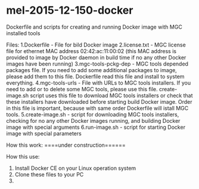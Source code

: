 # mel-2015-12-150-docker
Dockerfile and scripts for creating and running Docker image with MGC installed tools

Files:
 1.Dockerfile - File for bild Docker image
 2.license.txt - MGC license file for ethernet MAC address 02:42:ac:11:00:02 (this MAC address is provided to image by Docker daemon in build time if no any other Docker images have been running)
 3.mgc-tools-pckg-dep - MGC tools depended packages file. If you need to add some additional packages to image, please add them to this file. Dockerfile read this file and install to system everything. 
 4.mgc-tools-urls - File with URLs to MGC tools installers. If you need to add or to delete some MGC tools, please use this file. create-image.sh script uses this file to download MGC tools installers or check that these installers have downloaded before starting build Docker image. Order in this file is important, because with same order Dockerfile will istall MGC tools.
 5.create-image.sh - script for downloading MGC tools installers, checking for no any other Docker images  running, and building Docker image with special arguments
 6.run-image.sh - script for starting Docker image with special parameters
 
 How this work:
 ====under construction======
 
 How this use:
 1. Install Docker CE on your Linux operation system
 2. Clone these files to your PC
 3. 
 
 
 
